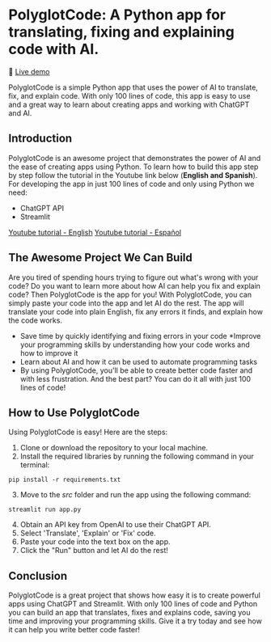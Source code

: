 # PolyglotCode: A Python app for translating, fixing and explaining code with AI.

:link: [Live demo](https://nechubm-code-translator-srcapp-tutorial-n8c6jm.streamlit.app/)

PolyglotCode is a simple Python app that uses the power of AI to translate, fix, and explain code. With only 100 lines of code, this app is easy to use and a great way to learn about creating apps and working with ChatGPT and AI.

## Introduction
PolyglotCode is an awesome project that demonstrates the power of AI and the ease of creating apps using Python. To learn how to build this app step by step follow the tutorial in the Youtube link below (**English and Spanish**).
For developing the app in just 100 lines of code and only using Python we need:
* ChatGPT API
* Streamlit

[Youtube tutorial - English](https://youtu.be/F0nnsrcvrsc)
[Youtube tutorial - Español](https://youtu.be/2kyscxiE8gc) 

## The Awesome Project We Can Build
Are you tired of spending hours trying to figure out what's wrong with your code? Do you want to learn more about how AI can help you fix and explain code? Then PolyglotCode is the app for you! With PolyglotCode, you can simply paste your code into the app and let AI do the rest. The app will translate your code into plain English, fix any errors it finds, and explain how the code works.


* Save time by quickly identifying and fixing errors in your code
*Improve your programming skills by understanding how your code works and how to improve it
* Learn about AI and how it can be used to automate programming tasks
* By using PolyglotCode, you'll be able to create better code faster and with less frustration. And the best part? You can do it all with just 100 lines of code!

## How to Use PolyglotCode
Using PolyglotCode is easy! Here are the steps:
1. Clone or download the repository to your local machine.
2. Install the required libraries by running the following command in your terminal:
```console
pip install -r requirements.txt
```
3. Move to the *src* folder and run the app using the following command:
```console
streamlit run app.py
```
4. Obtain an API key from OpenAI to use their ChatGPT API.
5. Select 'Translate', 'Explain' or 'Fix' code.
6. Paste your code into the text box on the app.
7. Click the "Run" button and let AI do the rest!

## Conclusion
PolyglotCode is a great project that shows how easy it is to create powerful apps using ChatGPT and Streamlit. With only 100 lines of code and Python you can build an app that translates, fixes and explains code, saving you time and improving your programming skills. Give it a try today and see how it can help you write better code faster!